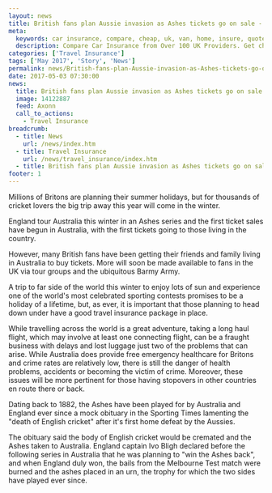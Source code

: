 ```yaml
---
layout: news
title: British fans plan Aussie invasion as Ashes tickets go on sale - Quotezone.co.uk
meta:
  keywords: car insurance, compare, cheap, uk, van, home, insure, quotes, online, comparison, bike, loans, life
  description: Compare Car Insurance from Over 100 UK Providers. Get cheap quotes online now using our fast, free, secure comparison site
categories: ['Travel Insurance']
tags: ['May 2017', 'Story', 'News']
permalink: news/British-fans-plan-Aussie-invasion-as-Ashes-tickets-go-on-sale.htm
date: 2017-05-03 07:30:00
news:
  title: British fans plan Aussie invasion as Ashes tickets go on sale
  image: 14122887
  feed: Axonn
  call_to_actions:
    - Travel Insurance
breadcrumb:
  - title: News
    url: /news/index.htm
  - title: Travel Insurance
    url: /news/travel_insurance/index.htm
  - title: British fans plan Aussie invasion as Ashes tickets go on sale
footer: 1
---
```


Millions of Britons are planning their summer holidays, but for thousands of cricket lovers the big trip away this year will come in the winter.

England tour Australia this winter in an Ashes series and the first ticket sales have begun in Australia, with the first tickets going to those living in the country.

However, many British fans have been getting their friends and family living in Australia to buy tickets. More will soon be made available to fans in the UK via tour groups and the ubiquitous Barmy Army.&nbsp;

A trip to far side of the world this winter to enjoy lots of sun and experience one of the world&#39;s most celebrated sporting contests promises to be a holiday of a lifetime, but, as ever, it is important that those planning to head down under have a good travel insurance package in place.

While travelling across the world is a great adventure, taking a long haul flight, which may involve at least one connecting flight, can be a fraught business with delays and lost luggage just two of the problems that can arise. While Australia does provide free emergency healthcare for Britons and crime rates are relatively low, there is still the danger of health problems, accidents or becoming the victim of crime. Moreover, these issues will be more pertinent for those having stopovers in other countries en route there or back.

Dating back to 1882, the Ashes have been played for by Australia and England ever since a mock obituary in the Sporting Times lamenting the &quot;death of English cricket&quot; after it&#39;s first home defeat by the Aussies.

The obituary said the body of English cricket would be cremated and the Ashes taken to Australia. England captain Ivo Bligh declared before the following series in Australia that he was planning to &quot;win the Ashes back&quot;, and when England duly won, the bails from the Melbourne Test match were burned and the ashes placed in an urn, the trophy for which the two sides have played ever since.
